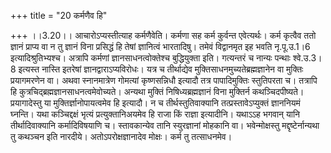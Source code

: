 +++
title = "20 कर्मणैव हि"

+++
।।3.20।। आचारोऽप्यस्तीत्याह कर्मणैवेति। कर्मणा सह कर्म कुर्वन्त
एवेत्यर्थः। कर्म कृत्वैव ततो ज्ञानं प्राप्य वा न तु ज्ञानं विना
प्रसिद्धं हि तेषां ज्ञानित्वं भारतादिषु। तमेवं विद्वानमृत इह भवति
नृ.पू.उ.1।6 इत्यादिश्रुतिभ्यश्च। अत्रापि कर्मणां ज्ञानसाधनत्वोक्तेश्च
बुद्धियुक्ता इति। गत्यन्तरं च नान्यः पन्थाः श्वे.उ.3।8 इत्यस्त नास्ति
इतरेषां ज्ञानद्वाराऽप्यविरोधः। यत्र च तीर्थाद्येव
मुक्तिसाधनमुच्यतेब्रह्मज्ञानेन वा मुक्तिः प्रयागमरणेन वा। अथवा
स्नानमात्रेण गोमत्यां कृष्णसन्निधौ इत्यादौ तत्र पापादिमुक्तिः स्तुतिपरता
च। तत्रापि हि कुत्रचिद्ब्रह्मज्ञानसाधनत्वमेवोच्यते। अन्यथा मुक्तिं
निषिध्यब्रह्मज्ञानं विना मुक्तिर्न कथञ्चिदपीष्यते। प्रयागादेस्तु या
मुक्तिर्ज्ञानोपायत्वमेव हि इत्यादौ। न च तीर्थस्तुतिवाक्यानि
तत्प्रस्तावेऽप्युक्तं ज्ञाननियमं घ्नन्ति। यथा कञ्चिद्दक्षं भृत्यं
प्रत्युक्तानिअयमेव हि राजा किं राज्ञा इत्यादीनि। यथाऽऽह भगवान् यानि
तीर्थादिवाक्यानि कर्मादिविषयाणि च। स्तावकान्येव तानि स्युरज्ञानां
मोहकानि वा। भवेन्मोक्षस्तु मद्दृष्टेर्नान्यथा तु कथञ्चन इति नारदीये।
अतोऽपरोक्षज्ञानादेव मोक्षः। कर्म तु तत्साधनमेव।
